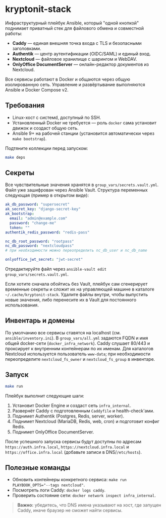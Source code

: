 # kryptonit-stack

Инфраструктурный плейбук Ansible, который "одной кнопкой" поднимает приватный стек для файлового обмена и совместной работы:

- **Caddy** — единая внешняя точка входа с TLS и безопасными заголовками.
- **Authentik** — центр аутентификации (OIDC/SAML) и единый вход.
- **Nextcloud** — файловое хранилище с шарингом и WebDAV.
- **OnlyOffice DocumentServer** — онлайн-редактор документов из Nextcloud.

Все сервисы работают в Docker и общаются через общую изолированную сеть. Управление и развёртывание выполняются Ansible и Docker Compose v2.

## Требования

- Linux-хост с системd, доступный по SSH.
- Установленный Docker не требуется — роль `docker` сама установит движок и создаст общую сеть.
- Ansible 9+ на рабочей станции (установится автоматически через `make bootstrap`).

Подтяните коллекции перед запуском:

```bash
make deps
```

## Секреты

Все чувствительные значения хранятся в `group_vars/secrets.vault.yml`. Файл уже зашифрован через Ansible Vault. Структура переменных следующая (пример в открытом виде):

```yaml
ak_db_password: "supersecret"
ak_secret_key: "django-secret-key"
ak_bootstrap:
  email: "admin@example.com"
  password: "change-me"
  token: ""
authentik_redis_password: "redis-pass"

nc_db_root_password: "rootpass"
nc_db_password: "nextcloudpass"
# при необходимости можно переопределить nc_db_user и nc_db_name

onlyoffice_jwt_secret: "jwt-secret"
```

Отредактируйте файл через `ansible-vault edit group_vars/secrets.vault.yml`.

Если хотите сначала обойтись без Vault, плейбук сам сгенерирует временные секреты и сложит их на управляющей машине в каталоге `~/.cache/kryptonit-stack`. Удалите файлы внутри, чтобы выпустить новые значения, либо перенесите их в Vault для постоянного использования.

## Инвентарь и домены

По умолчанию все сервисы ставятся на localhost (см. `ansible/inventory.ini`).
В `group_vars/all.yml` задаются FQDN и имя общей docker-сети (`docker_infra_network`).
Caddy слушает 80/443 и проксирует к внутренним контейнерам по их именам.
Для каталогов Nextcloud используется пользователь `www-data`; при необходимости переопределите `nextcloud_fs_owner` и `nextcloud_fs_group` в инвентаре.

## Запуск

```bash
make run
```

Плейбук выполнит следующие шаги:

1. Установит Docker Engine и создаст сеть `infra_internal`.
2. Развернёт Caddy с подготовленным `Caddyfile` и health-check'ами.
3. Поднимет Authentik (Postgres, Redis, server, worker).
4. Поднимет Nextcloud (MariaDB, Redis, web, cron) и подготовит конфиг Redis.
5. Поднимет OnlyOffice DocumentServer.

После успешного запуска сервисы будут доступны по адресам `https://auth.infra.local`, `https://nextcloud.infra.local` и `https://office.infra.local` (добавьте записи в DNS/`/etc/hosts`).

## Полезные команды

- Обновить контейнеры конкретного сервиса: `make run PLAYBOOK_OPTS="--tags nextcloud"`.
- Посмотреть логи Caddy: `docker logs caddy`.
- Проверить состояние сети: `docker network inspect infra_internal`.

> **Важно:** убедитесь, что DNS имена указывают на хост, где запущен Caddy, иначе браузер не сможет найти сервисы.
